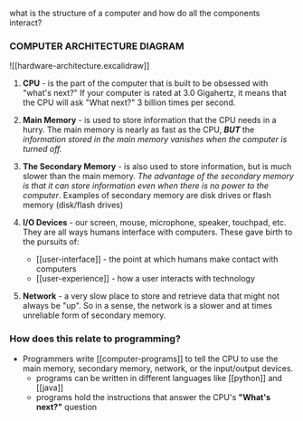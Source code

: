 what is the structure of a computer and how do all the components interact?

### COMPUTER ARCHITECTURE DIAGRAM

![[hardware-architecture.excalidraw]]

1. **CPU** - is the part of the computer that is built to be obsessed with "what's next?" If your computer is rated at 3.0 Gigahertz, it means that the CPU will ask "What next?" 3 billion times per second. 

2. **Main Memory** - is used to store information that the CPU needs in a hurry. The main memory is nearly as fast as the CPU, ***BUT*** the *information stored in the main memory vanishes when the computer is turned off.* 

3. **The Secondary Memory** - is also used to store information, but is much slower than the main memory. *The advantage of the secondary memory is that it can store information even when there is no power to the computer*. Examples of secondary memory are disk drives or flash memory (disk/flash drives)

4. **I/O Devices** - our screen, mouse, microphone, speaker, touchpad, etc. They are all ways humans interface with computers. These gave birth to the pursuits of:
	- [[user-interface]] - the point at which humans make contact with computers
	- [[user-experience]] - how a user interacts with technology

5. **Network** - a very slow place to store and retrieve data that might not always be "up". So in a sense, the network is a slower and at times unreliable form of secondary memory.

### How does this relate to programming?
- Programmers write [[computer-programs]] to tell the CPU to use the main memory, secondary memory, network, or the input/output devices.
	- programs can be written in different languages like [[python]] and [[java]]
	- programs hold the instructions that answer the CPU's **"What's next?"** question

